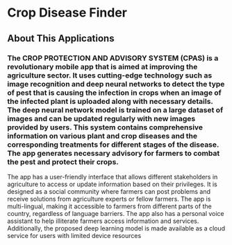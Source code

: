 # Crop Disease Finder 
## About This Applications
### The CROP PROTECTION AND ADVISORY SYSTEM (CPAS) is a revolutionary mobile app that is aimed at improving the agriculture sector. It uses cutting-edge technology such as image recognition and deep neural networks to detect the type of pest that is causing the infection in crops when an image of the infected plant is uploaded along with necessary details. The deep neural network model is trained on a large dataset of images and can be updated regularly with new images provided by users. This system contains comprehensive information on various plant and crop diseases and the corresponding treatments for different stages of the disease. The app generates necessary advisory for farmers to combat the pest and protect their crops.

The app has a user-friendly interface that allows different stakeholders in agriculture to access or update information based on their privileges. It is designed as a social community where farmers can post problems and receive solutions from agriculture experts or fellow farmers. The app is multi-lingual, making it accessible to farmers from different parts of the country, regardless of language barriers. The app also has a personal voice assistant to help illiterate farmers access information and services. Additionally, the proposed deep learning model is made available as a cloud service for users with limited device resources
